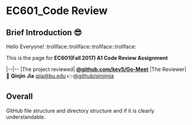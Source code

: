 # EC601_Code Review
## Brief Introduction :sunglasses:
  Hello Everyone! :trollface::trollface::trollface::trollface:
  
  This is the page for **EC601(Fall 2017) A1 Code Review Assignment** 
  
  |--|--
  |The project reviewed| **[@github.com/kev5/Go-Meet](https://github.com/kev5/Go-Meet)**
  |The Reviewer| :boy: **Qinjin Jia** qjia@bu.edu   :point_right:[@github/qinjinjia](https://github.com/qinjinjia)

## Overall
 GitHub file structure and directory structure and if it is clearly understandable.

##
